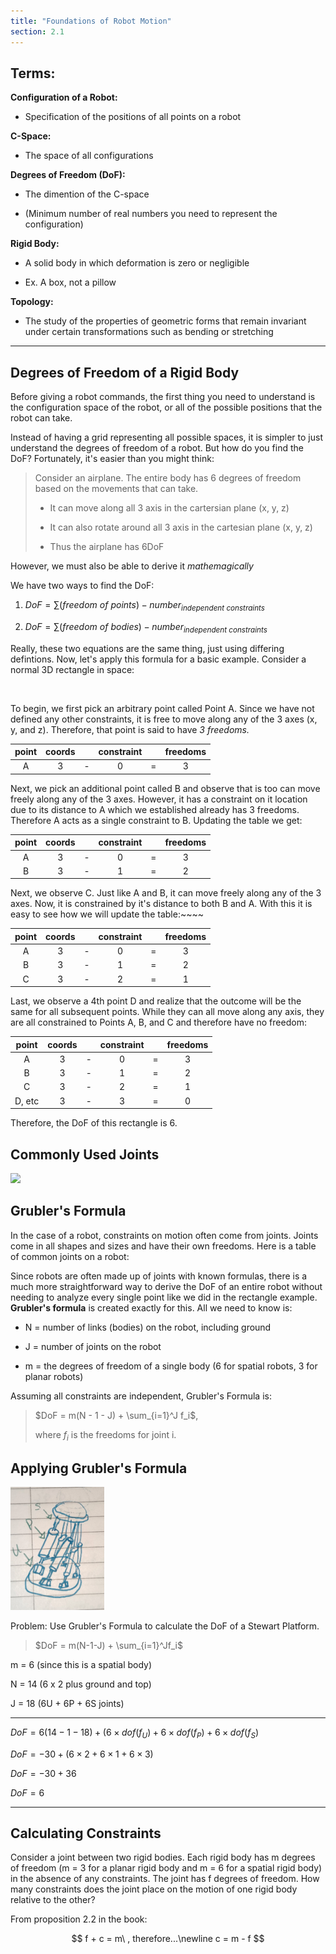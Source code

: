 ```yaml
---
title: "Foundations of Robot Motion"
section: 2.1
---
```


## Terms:

**Configuration of a Robot:**

- Specification of the positions of all points on a robot

**C-Space:**

- The space of all configurations

**Degrees of Freedom (DoF):**

- The dimention of the C-space

- (Minimum number of real numbers you need to represent the configuration)

**Rigid Body:**

- A solid body in which deformation is zero or negligible

- Ex. A box, not a pillow

**Topology:**

- The study of the properties of geometric forms that remain invariant under certain transformations such as bending or stretching

---

## Degrees of Freedom of a Rigid Body

Before giving a robot commands, the first thing you need to understand  is the configuration space of the robot, or all of the possible positions that the robot can take. 

Instead of having a grid representing all possible spaces, it is simpler to just understand the degrees of freedom of a robot. But how do you find the DoF? Fortunately, it's easier than you might think:

> Consider an airplane. The entire body has 6 degrees of freedom based on the movements that can take. 
> 
> - It can move along all 3 axis in the cartersian plane (x, y, z)
> 
> - It can also rotate around all 3 axis in the cartesian plane (x, y, z)
> 
> - Thus the airplane has 6DoF

However, we must also be able to derive it *mathemagically*

We have two ways to find the DoF:

1) $DoF = \sum(freedom\ of\ points) - number_{independent\ constraints}$
2. $DoF = \sum(freedom\ of\ bodies) - number_{independent\ constraints}$

Really, these two equations are the same thing, just using differing defintions. Now, let's apply this formula for a basic example. Consider a normal 3D rectangle in space:

<img title="" src="https://raw.githubusercontent.com/CSharpRon/Notes/images/modern-robotics/rectangle.png" alt="" data-align="center">

To begin, we first pick an arbitrary point called Point A. Since we have not defined any other constraints, it is free to move along any of the 3 axes (x, y, and z). Therefore, that point is said to have *3 freedoms.*

| point | coords |     | constraint |     | freedoms |
|:-----:|:------:|:---:|:----------:|:---:|:--------:|
| A     | 3      | -   | 0          | =   | 3        |

Next, we pick an additional point called B and observe that is too can move freely along any of the 3 axes. However, it has a constraint on it location due to its distance to A which we established already has 3 freedoms. Therefore A acts as a single constraint to B. Updating the table we get:

| point | coords |     | constraint |     | freedoms |
|:-----:|:------:|:---:|:----------:|:---:|:--------:|
| A     | 3      | -   | 0          | =   | 3        |
| B     | 3      | -   | 1          | =   | 2        |

Next, we observe C. Just like A and B, it can move freely along any of the 3 axes. Now, it is constrained by it's distance to both B and A. With this it is easy to see how we will update the table:~~~~

| point | coords |     | constraint |     | freedoms |
|:-----:|:------:|:---:|:----------:|:---:|:--------:|
| A     | 3      | -   | 0          | =   | 3        |
| B     | 3      | -   | 1          | =   | 2        |
| C     | 3      | -   | 2          | =   | 1        |

Last, we observe a 4th point D and realize that the outcome will be the same for all subsequent points. While they can all move along any axis, they are all constrained to Points A, B, and C and therefore have no freedom:

| point  | coords |     | constraint |     | freedoms |
|:------:|:------:|:---:|:----------:|:---:|:--------:|
| A      | 3      | -   | 0          | =   | 3        |
| B      | 3      | -   | 1          | =   | 2        |
| C      | 3      | -   | 2          | =   | 1        |
| D, etc | 3      | -   | 3          | =   | 0        |

Therefore, the DoF of this rectangle is 6.

## Commonly Used Joints

![](https://raw.githubusercontent.com/CSharpRon/Notes/images/modern-robotics/0fa875b341053c5769a93f0e623f9bbd.jpg)

## Grubler's Formula

In the case of a robot, constraints on motion often come from joints. Joints come in all shapes and sizes and have their own freedoms. Here is a table of common joints on a robot:

Since robots are often made up of joints with known formulas, there is a much more straightforward way to derive the DoF of an entire robot without needing to analyze every single point like we did in the rectangle example. **Grubler's formula** is created exactly for this. All we need to know is:

- N = number of links (bodies) on the robot, including ground

- J = number of joints on the robot

- m = the degrees of freedom of a single body (6 for spatial robots, 3 for planar robots)

Assuming all constraints are independent, Grubler's Formula is:

>  $DoF = m(N - 1 - J) + \sum_{i=1}^J f_i$, 
> 
> where $f_i$ is the freedoms for joint i.

## Applying Grubler's Formula

<img title="" src="https://raw.githubusercontent.com/CSharpRon/Notes/master/images/fc92e9a7b00e2517dbbd5340c6fec3e6.jpg" alt="" width="150">

Problem: Use Grubler's Formula to calculate the DoF of a Stewart Platform.

> $DoF = m(N-1-J) + \sum_{i=1}^Jf_i$

m = 6 (since this is a spatial body)

N = 14 (6 x 2 plus ground and top)

J =  18 (6U + 6P + 6S joints)

---

$DoF = 6(14 - 1 - 18) + (6\times dof(f_U) + 6\times dof(f_P) + 6\times dof(f_S)$

$DoF = -30 + (6\times2 + 6\times1 + 6\times3)$

$DoF = -30 + 36$

$DoF = 6$

---

## Calculating Constraints

Consider a joint between two rigid bodies. Each rigid body has m degrees of freedom (m = 3 for a planar rigid body and m = 6 for a spatial rigid body) in the absence of any constraints. The joint has f degrees of freedom. How many constraints does the joint place on the motion of one rigid body relative to the other?

From proposition 2.2 in the book:

$$
f + c = m\ , therefore...\newline
c = m - f
$$
